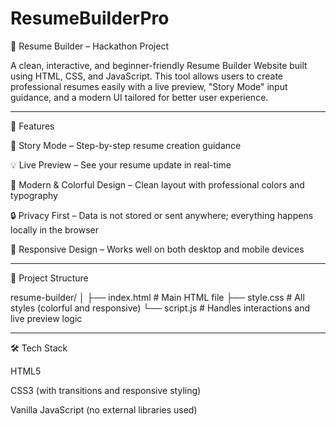# ResumeBuilderPro
📄 Resume Builder – Hackathon Project

A clean, interactive, and beginner-friendly Resume Builder Website built using HTML, CSS, and JavaScript. This tool allows users to create professional resumes easily with a live preview, "Story Mode" input guidance, and a modern UI tailored for better user experience.


---

🚀 Features

🧠 Story Mode – Step-by-step resume creation guidance

💡 Live Preview – See your resume update in real-time

🎨 Modern & Colorful Design – Clean layout with professional colors and typography

🔒 Privacy First – Data is not stored or sent anywhere; everything happens locally in the browser

📱 Responsive Design – Works well on both desktop and mobile devices



---

📁 Project Structure

resume-builder/
│
├── index.html      # Main HTML file
├── style.css       # All styles (colorful and responsive)
└── script.js       # Handles interactions and live preview logic


---

🛠️ Tech Stack

HTML5

CSS3 (with transitions and responsive styling)

Vanilla JavaScript (no external libraries used)

